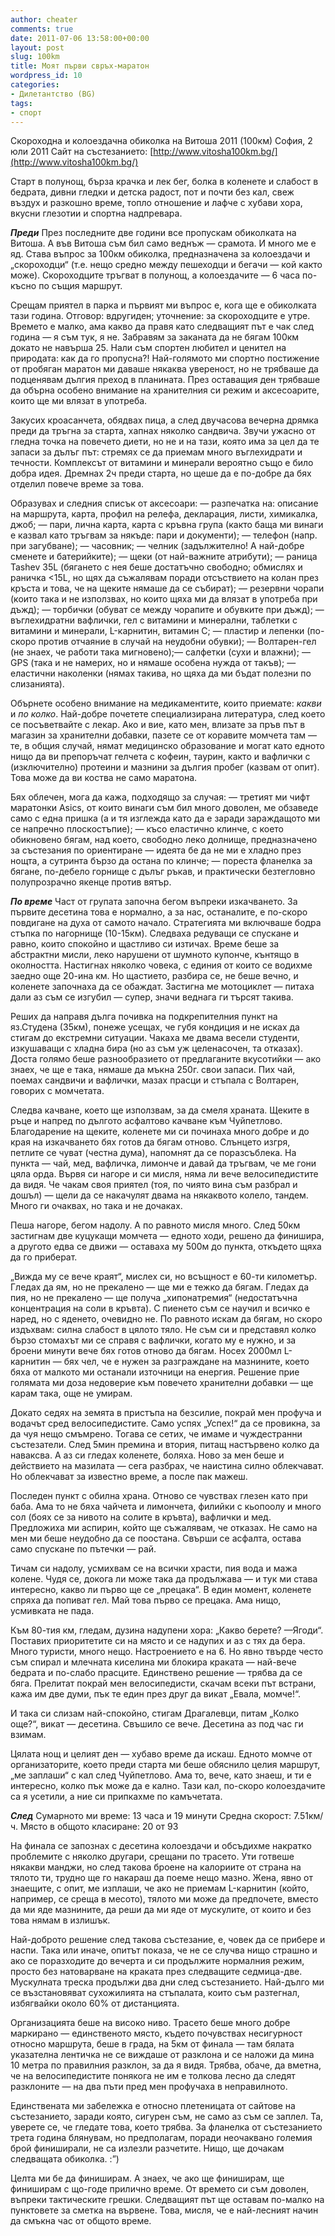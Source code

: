 ```yaml
---
author: cheater
comments: true
date: 2011-07-06 13:58:00+00:00
layout: post
slug: 100km
title: Моят първи свръх-маратон
wordpress_id: 10
categories:
- Дилетантство (BG)
tags:
- спорт
---
```


Скороходна и колоездачна обиколка на Витоша 2011 (100км)
София, 2 юли 2011
Сайт на състезанието: [http://www.vitosha100km.bg/](http://www.vitosha100km.bg/)




Старт в полунощ, бърза крачка и лек бег, болка в коленете и слабост в бедрата, дивни гледки и детска радост, пот и почти без кал, свеж въздух и разкошно време, топло отношение и лафче с хубави хора, вкусни глезотии и спортна надпревара.
<!-- more -->
**_Преди_**
През последните две години все пропускам обиколката на Витоша. А във Витоша съм бил само веднъж — срамота. И много ме е яд. Става въпрос за 100км обиколка, предназначена за колоездачи и „скороходци“ (т.е. нещо средно между пешеходци и бегачи — кой както може). Скороходците тръгват в полунощ, а колоездачите — 6 часа по-късно по същия маршрут.

Срещам приятел в парка и първият ми въпрос е, кога ще е обиколката тази година. Отговор: вдругиден; уточнение: за скороходците е утре. Времето е малко, ама какво да правя като следващият път е чак след година — я съм тук, я не. Забравям за заканата да не бягам 100км докато не навърша 25. Нали съм спортен любител и ценител на природата: как да го пропусна?! Най-голямото ми спортно постижение от пробяган маратон ми даваше някаква увереност, но не трябваше да подценявам дългия преход в планината. През оставащия ден трябваше да обърна особено внимание на хранителния си режим и аксесоарите, които ще ми влязат в употреба.

Закусих кроасанчета, обядвах пица, а след двучасова вечерна дрямка преди да тръгна за старта, хапнах няколко сандвича. Звучи ужасно от гледна точка на повечето диети, но не и на тази, която има за цел да те запаси за дълъг път: стремях се да приемам много въглехидрати и течности. Комплексът от витамини и минерали вероятно също е било добра идея. Дремнах 2ч преди старта, но щеше да е по-добре да бях отделил повече време за това.

Образувах и следния списък от аксесоари:
— разпечатка на: описание на маршрута, карта, профил на релефа, декларация, листи, химикалка, джоб;
— пари, лична карта, карта с кръвна група (както баща ми винаги е казвал като тръгвам за някъде: пари и документи);
— телефон (напр. при загубване);
— часовник;
— челник (задължително! А най-добре сменете и батерийките);
— щеки (от най-важните атрибути);
— раница Tashev 35L (бягането с нея беше достатъчно свободно; обмислях и раничка <15L, но щях да съжалявам поради отсъствието на колан през кръста и това, че на щеките нямаше да се събират);
— резервни чорапи (които така и не използвах, но които щяха ми да влязат в употреба при дъжд);
— торбички (обуват се между чорапите и обувките при дъжд);
— въглехидратни вафлички, гел с витамини и минерални, таблетки с витамини и минерали, L-карнитин, витамин С;
— пластир и лепенки (по-скоро против отчаяние в случай на неудобни обувки);
— Волтарен-гел (не знаех, че работи така мигновено);— салфетки (сухи и влажни);
— GPS (така и не намерих, но и нямаше особена нужда от такъв);
— еластични наколенки (нямах такива, но щяха да ми бъдат полезни по слизанията). 

Обърнете особено внимание на медикаментите, които приемате: _какви_ и _по колко_. Най-добре почетете специализирана литература, след което се посъветвайте с лекар. Ако и вие, като мен, влизате за пръв път в магазин за хранителни добавки, пазете се от коравите момчета там — те, в общия случай, нямат медицинско образование и могат като едното нищо да ви препоръчат гелчета с кофеин, таурин, както и вафлички с (изключително) протеини и мазнини за дългия пробег (казвам от опит). Това може да ви коства не само маратона.

Бях облечен, мога да кажа, подходящо за случая:
— третият ми чифт маратонки Asics, от които винаги съм бил много доволен, ме обзаведе само с една пришка (а и тя изглежда като да е заради зараждащото ми се напречно плоскостъпие);
— късо еластично клинче, с което обикновено бягам, над което, свободно леко долнище, предназначено за състезания по ориентиране — идеята бе да не ми е хладно през нощта, а сутринта бързо да остана по клинче;
— пореста фланелка за бягане, по-дебело горнище с дълъг ръкав, и практически безтегловно полупрозрачно якенце против вятър.

**_По време_**
Част от групата започна бегом въпреки изкачването. За първите десетина това е нормално, а за нас, останалите, е по-скоро повдигане на духа от самото начало. Стратегията ми включваше бодра стъпка по нагорнище (10-15км). Следваха редуващи се спускане и равно, които спокойно и щастливо си изтичах. Време беше за абстрактни мисли, леко нарушени от шумното купонче, кънтящо в околността. Настигнах няколко човека, с единия от които се водихме заедно още 20-ина км. Но щастието, разбира се, не беше вечно, и коленете започнаха да се обаждат. Застигна ме мотоциклет — питаха дали аз съм се изгубил — супер, значи веднага ги търсят такива.

Реших да направя дълга почивка на подкрепителния пункт на яз.Студена (35км), понеже усещах, че губя кондиция и не исках да стигам до екстремни ситуации. Чакаха ме двама весели студенти, изкушаващи с хладна бира (но аз съм уж целенасочен, та отказах). Доста голямо беше разнообразието от предлаганите вкусотийки — ако знаех, че ще е така, нямаше да мъкна 250г. свои запаси. Пих чай, поемах сандвичи и вафлички, мазах прасци и стъпала с Волтарен, говорих с момчетата.

Следва качване, което ще използвам, за да смеля храната. Щеките в ръце и напред по дългото асфалтово качване към Чуйпетлово. Благодарение на щеките, коленете ми си починаха много добре и до края на изкачването бях готов да бягам отново. Слънцето изгря, петлите се чуват (честна дума), напомнят да се поразсъблека. На пункта — чай, мед, вафличка, лимонче и давай да тръгвам, че ме гони цяла орда. Вървя си нагоре и си мисля, няма ли вече велосипедистите да видя. Че чакам своя приятел (тоя, по чиято вина съм разбрал и дошъл) — щели да се накачулят двама на някаквото колело, тандем. Много ги очаквах, но така и не дочаках.

Пеша нагоре, бегом надолу. А по равното мисля много. След 50км застигнам две куцукащи момчета — едното ходи, решено да финишира, а другото едва се движи — оставаха му 500м до пункта, откъдето щяха да го приберат. 

„Вижда му се вече краят“, мислех си, но всъщност е 60-ти километър. Гледах да ям, но не прекалено — ще ми е тежко да бягам. Гледах да пия, но не прекалено — ще получа „хипонатремия“ (недостатъчна концентрация на соли в кръвта). С пиенето съм се научил и всичко е наред, но с яденето, очевидно не. По равното искам да бягам, но скоро издъхвам: силна слабост в цялото тяло. Не съм си и представял колко бързо стомахът ми се справя с вафлички, когато му е нужно, и за броени минути вече бях готов отново да бягам. Носех 2000мл L-карнитин — бях чел, че е нужен за разграждане на мазнините, което бяха от малкото ми останали източници на енергия. Решение прие голямата ми доза недоверие към повечето хранителни добавки — ще карам така, още не умирам.

Докато седях на земята в пристъпа на безсилие, покрай мен профуча и водачът сред велосипедистите. Само успях „Успех!“ да се провикна, за да чуя нещо смъмрено. Тогава се сетих, че имаме и чуждестранни състезатели. След 5мин премина и втория, питащ настървено колко да наваксва. А аз си гледах коленете, боляха. Ново за мен беше и действието на мазилата — сега разбрах, че наистина силно облекчават. Но облекчават за известно време, а после пак мажеш.

Последен пункт с обилна храна. Отново се чувствах глезен като при баба. Ама то не бяха чайчета и лимончета, филийки с кьопоолу и много сол (боях се за нивото на солите в кръвта), вафлички и мед. Предложиха ми аспирин, който ще съжалявам, че отказах. Не само на мен ми беше неудобно да се поостана. Свърши се асфалта, остава само спускане по пътечки — рай.

Тичам си надолу, усмихвам се на всички храсти, пия вода и мажа колене. Чудя се, докога ли може така да продължава — и тук ми става интересно, какво ли първо ще се „прецака“. В един момент, коленете спряха да попиват гел. Май това първо се прецака. Ама нищо, усмивката не пада.

Към 80-тия км, гледам, дузина надупени хора: „Какво берете? —Ягоди“. Поставих приоритетите си на място и се надупих и аз с тях да бера. Много туристи, много нещо. Настроението е на 6. Но явно твърде често съм спирал и млечната киселина ми блокира краката — най-вече бедрата и по-слабо прасците. Единствено решение — трябва да се бяга. Прелитат покрай мен велосипедисти, скачам всеки път встрани, кажа им две думи, пък те един през друг да викат „Евала, момче!“.

И така си слизам най-спокойно, стигам Драгалевци, питам „Колко още?“, викат — десетина. Свъшило се вече. Десетина аз под час ги взимам.

Цялата нощ и целият ден — хубаво време да искаш. Едното момче от организаторите, което преди старта ми беше обяснило целия маршрут, „ме заплаши“ с кал след  Чуйпетлово. Ама то, вече, като знаеш, и ти е интересно, колко пък може да е кално. Тази кал, по-скоро колоездачите са я усетили, а ние си припкахме по камъчетата.

**_След_**
Сумарното ми време: 13 часа и 19 минути
Средна скорост: 7.51км/ч.
Място в общото класиране: 20 от 93

На финала се запознах с десетина колоездачи и обсъдихме накратко проблемите с няколко другари, срещани по трасето. Ути готвеше някакви манджи, но след такова броене на калориите от страна на тялото ти, трудно ще го накараш да поеме нещо мазно. Жена, явно от знаещите, с опит, ме изплаши, че ако не приемам L-карнитин (който, например, се среща в месото), тялото ми може да предпочете, вместо да ми яде мазнините, да реши да ми яде от мускулите, от които и без това нямам в излишък.

Най-доброто решение след такова състезание, е, човек да се прибере и наспи. Така или иначе, опитът показа, че не се случва нищо страшно и ако се поразходите до вечерта и си продължите нормалния режим, просто без натоварване на краката през следващите седмица-две. Мускулната треска продължи два дни след състезанието. Най-дълго ми се възстановяват сухожилията на стъпалата, които съм разтегнал, избягвайки около 60% от дистанцията.

Организацията беше на високо ниво. Трасето беше много добре маркирано — единственото място, където почувствах несигурност относно маршрута, беше в града, на 5км от финала — там бялата указателна лентичка не се виждаше от разклона и се наложи да мина 10 метра по правилния разклон, за да я видя. Трябва, обаче, да вметна, че на велосипедистите понякога не им е толкова лесно да следят разклоните — на два пъти пред мен профучаха в неправилното.

Единствената ми забележка е относно плетеницата от сайтове на състезанието, заради която, сигурен съм, не само аз съм се заплел. Та, уверете се, че гледате това, което трябва. За фланелка от състезанието трета година блянувам, но предполагам, поради неочаквано големия брой финиширали, не са излезли разчетите. Нищо, ще дочакам следващата обиколка. :”)

Целта ми бе да финиширам. А знаех, че ако ще финиширам, ще финиширам с що-годе прилично време. От времето си съм доволен, въпреки тактическите грешки. Следващият път ще оставам по-малко на пунктовете за сметка на вървене. Това, мисля, че е най-лесният начин да смъкна час от общото време.

